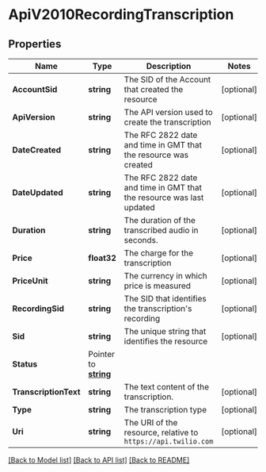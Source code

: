 # ApiV2010RecordingTranscription

## Properties

Name | Type | Description | Notes
------------ | ------------- | ------------- | -------------
**AccountSid** | **string** | The SID of the Account that created the resource |[optional] 
**ApiVersion** | **string** | The API version used to create the transcription |[optional] 
**DateCreated** | **string** | The RFC 2822 date and time in GMT that the resource was created |[optional] 
**DateUpdated** | **string** | The RFC 2822 date and time in GMT that the resource was last updated |[optional] 
**Duration** | **string** | The duration of the transcribed audio in seconds. |[optional] 
**Price** | **float32** | The charge for the transcription |[optional] 
**PriceUnit** | **string** | The currency in which price is measured |[optional] 
**RecordingSid** | **string** | The SID that identifies the transcription's recording |[optional] 
**Sid** | **string** | The unique string that identifies the resource |[optional] 
**Status** | Pointer to [**string**](RecordingTranscriptionEnumStatus.md) |  |
**TranscriptionText** | **string** | The text content of the transcription. |[optional] 
**Type** | **string** | The transcription type |[optional] 
**Uri** | **string** | The URI of the resource, relative to `https://api.twilio.com` |[optional] 

[[Back to Model list]](../README.md#documentation-for-models) [[Back to API list]](../README.md#documentation-for-api-endpoints) [[Back to README]](../README.md)


